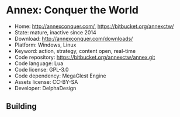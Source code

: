 # Annex: Conquer the World

- Home: http://annexconquer.com/, https://bitbucket.org/annexctw/
- State: mature, inactive since 2014
- Download: http://annexconquer.com/downloads/
- Platform: Windows, Linux
- Keyword: action, strategy, content open, real-time
- Code repository: https://bitbucket.org/annexctw/annex.git
- Code language: Lua
- Code license: GPL-3.0
- Code dependency: MegaGlest Engine
- Assets license: CC-BY-SA
- Developer: DelphaDesign

## Building
